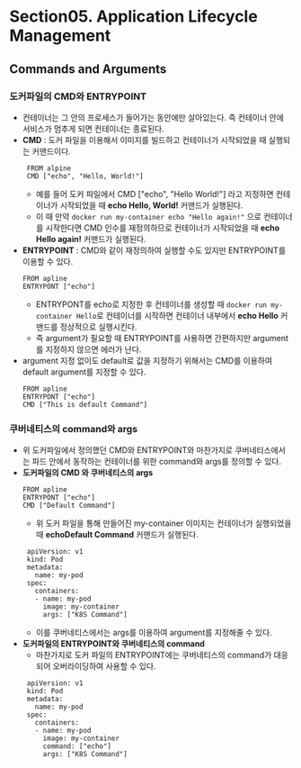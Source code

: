 # Section05. Application Lifecycle Management

## Commands and Arguments

### 도커파일의 CMD와 ENTRYPOINT
- 컨테이너는 그 안의 프로세스가 들어가는 동안에만 살아있는다. 즉 컨테이너 안에 서비스가 멈추게 되면 컨테이너는 종료된다.
- **CMD** : 도커 파일을 이용해서 이미지를 빌드하고 컨테이너가 시작되었을 때 실행되는 커맨드이다.
   ```
    FROM alpine
    CMD ["echo", "Hello, World!"]
   ```
  - 예를 들어 도커 파일에서 CMD ["echo", "Hello World!"] 라고 지정하면 컨테이너가 시작되었을 때 **echo Hello, World!** 커맨드가 실행된다.
  - 이 때 만약 `docker run my-container echo "Hello again!"` 으로 컨테이너를 시작한다면 CMD 인수를 재정의하므로 컨테이너가 시작되었을 때 **echo Hello again!**  커맨드가 실행된다.
- **ENTRYPOINT** : CMD와 같이 재정의하여 실행할 수도 있지만 ENTRYPOINT를 이용할 수 있다.
   ```
   FROM apline
   ENTRYPONT ["echo"]
   ``` 
   - ENTRYPONT를 echo로 지정한 후 컨테이너를 생성할 때 `docker run my-container Hello`로 컨테이너를 시작하면 컨테이너 내부에서 **echo Hello** 커맨드를 정상적으로 실행시킨다.
   - 즉 argument가 필요할 때 ENTRYPOINT를 사용하면 간편하지만 argument를 지정하지 않으면 에러가 난다.
 - argument 지정 없이도 default로  값을 지정하기 위해서는 CMD를 이용하여 default argument를 지정할 수 있다.
   ```
   FROM apline
   ENTRYPONT ["echo"]
   CMD ["This is default Command"]
   ``` 

### 쿠버네티스의 command와 args

- 위 도커파일에서 정의했던 CMD와 ENTRYPOINT와 마찬가지로 쿠버네티스에서는 파드 안에서 동작하는 컨테이너를 위한 command와 args를 정의할 수 있다.
- **도커파일의 CMD 와 쿠버네티스의 args**
   ```
   FROM apline
   ENTRYPONT ["echo"]
   CMD ["Default Command"]
   ```
   - 위 도커 파일을 통해 만들어진 my-container 이미지는 컨테이너가 실행되었을 때 **echoDefault Command** 커맨드가 실행된다.
   ```
    apiVersion: v1
    kind: Pod
    metadata:
      name: my-pod
    spec:
      containers:
      - name: my-pod
        image: my-container
        args: ["K8S Command"]
   ```
   - 이를 쿠버네티스에서는 args를 이용하여 argument를 지정해줄 수 있다.
 - **도커파일의 ENTRYPOINT와 쿠버네티스의 command**
   - 마찬가지로 도커 파일의 ENTRYPOINT에는 쿠버네티스의 command가 대응되어 오버라이딩하여 사용할 수 있다.
   ```
    apiVersion: v1
    kind: Pod
    metadata:
      name: my-pod
    spec:
      containers:
      - name: my-pod
        image: my-container
        command: ["echo"]
        args: ["K8S Command"]
   ```